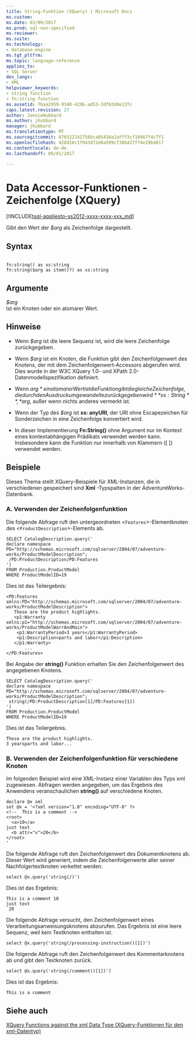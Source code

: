```yaml
---
title: String-Funktion (XQuery) | Microsoft Docs
ms.custom: 
ms.date: 03/09/2017
ms.prod: sql-non-specified
ms.reviewer: 
ms.suite: 
ms.technology:
- database-engine
ms.tgt_pltfrm: 
ms.topic: language-reference
applies_to:
- SQL Server
dev_langs:
- XML
helpviewer_keywords:
- string function
- fn:string function
ms.assetid: 7baa2959-9340-429b-ad53-3df03d8e13fc
caps.latest.revision: 27
author: JennieHubbard
ms.author: jhubbard
manager: jhubbard
ms.translationtype: MT
ms.sourcegitcommit: 876522142756bca05416a1afff3cf10467f4c7f1
ms.openlocfilehash: 426d16c1f943d72d6a599cf36b427ff4e19b4817
ms.contentlocale: de-de
ms.lasthandoff: 09/01/2017

---
```

# <a name="data-accessor-functions---string-xquery"></a>Data Accessor-Funktionen - Zeichenfolge (XQuery)
[!INCLUDE[tsql-appliesto-ss2012-xxxx-xxxx-xxx_md](../includes/tsql-appliesto-ss2012-xxxx-xxxx-xxx-md.md)]

  Gibt den Wert der *$arg* als Zeichenfolge dargestellt.  
  
## <a name="syntax"></a>Syntax  
  
```  
  
fn:string() as xs:string  
fn:string($arg as item()?) as xs:string  
```  
  
## <a name="arguments"></a>Argumente  
 *$arg*  
 Ist ein Knoten oder ein atomarer Wert.  
  
## <a name="remarks"></a>Hinweise  
  
-   Wenn *$arg* ist die leere Sequenz ist, wird die leere Zeichenfolge zurückgegeben.  
  
-   Wenn *$arg* ist ein Knoten, die Funktion gibt den Zeichenfolgenwert des Knotens, der mit dem Zeichenfolgenwert-Accessors abgerufen wird. Dies wurde in der W3C XQuery 1.0- und XPath 2.0-Datenmodellspezifikation definiert.  
  
-   Wenn *$arg* ein atomarer Wert ist die Funktion gibt die gleiche Zeichenfolge, die durch den Ausdruck umgewandelte zurückgegeben wird **xs: String**, *$arg*, außer wenn nichts anderes vermerkt ist.  
  
-   Wenn der Typ des *$arg* ist **xs: anyURI**, der URI ohne Escapezeichen für Sonderzeichen in eine Zeichenfolge konvertiert wird.  
  
-   In dieser Implementierung **Fn:String()** ohne Argument nur im Kontext eines kontextabhängigen Prädikats verwendet werden kann. Insbesondere kann die Funktion nur innerhalb von Klammern ([ ]) verwendet werden.  
  
## <a name="examples"></a>Beispiele  
 Dieses Thema stellt XQuery-Beispiele für XML-Instanzen, die in verschiedenen gespeichert sind **Xml** -Typspalten in der AdventureWorks-Datenbank.  
  
### <a name="a-using-the-string-function"></a>A. Verwenden der Zeichenfolgenfunktion  
 Die folgende Abfrage ruft den untergeordneten <`Features`>-Elementknoten des <`ProductDescription`>-Elements ab.  
  
```  
SELECT CatalogDescription.query('  
declare namespace PD="http://schemas.microsoft.com/sqlserver/2004/07/adventure-works/ProductModelDescription";  
 /PD:ProductDescription/PD:Features  
')  
FROM Production.ProductModel  
WHERE ProductModelID=19  
```  
  
 Dies ist das Teilergebnis:  
  
```  
<PD:Features xmlns:PD="http://schemas.microsoft.com/sqlserver/2004/07/adventure-works/ProductModelDescription">  
   These are the product highlights.   
   <p1:Warranty xmlns:p1="http://schemas.microsoft.com/sqlserver/2004/07/adventure-works/ProductModelWarrAndMain">  
    <p1:WarrantyPeriod>3 years</p1:WarrantyPeriod>  
    <p1:Description>parts and labor</p1:Description>  
   </p1:Warranty>  
       ...  
</PD:Features>  
```  
  
 Bei Angabe der **string()** Funktion erhalten Sie den Zeichenfolgenwert des angegebenen Knotens.  
  
```  
SELECT CatalogDescription.query('  
declare namespace PD="http://schemas.microsoft.com/sqlserver/2004/07/adventure-works/ProductModelDescription";  
 string(/PD:ProductDescription[1]/PD:Features[1])  
')  
FROM Production.ProductModel  
WHERE ProductModelID=19  
```  
  
 Dies ist das Teilergebnis.  
  
```  
These are the product highlights.   
3 yearsparts and labor...    
```  
  
### <a name="b-using-the-string-function-on-various-nodes"></a>B. Verwenden der Zeichenfolgenfunktion für verschiedene Knoten  
 Im folgenden Beispiel wird eine XML-Instanz einer Variablen des Typs xml zugewiesen. Abfragen werden angegeben, um das Ergebnis des Anwendens veranschaulichen **string()** auf verschiedene Knoten.  
  
```  
declare @x xml  
set @x = '<?xml version="1.0" encoding="UTF-8" ?>  
<!--  This is a comment -->  
<root>  
  <a>10</a>  
just text  
  <b attr="x">20</b>  
</root>  
'  
```  
  
 Die folgende Abfrage ruft den Zeichenfolgenwert des Dokumentknotens ab. Dieser Wert wird generiert, indem die Zeichenfolgenwerte aller seiner Nachfolgertextknoten verkettet werden.  
  
```  
select @x.query('string(/)')  
```  
  
 Dies ist das Ergebnis:  
  
```  
This is a comment 10  
just text  
 20  
```  
  
 Die folgende Abfrage versucht, den Zeichenfolgenwert eines Verarbeitungsanweisungsknotens abzurufen. Das Ergebnis ist eine leere Sequenz, weil kein Textknoten enthalten ist.  
  
```  
select @x.query('string(/processing-instruction()[1])')  
```  
  
 Die folgende Abfrage ruft den Zeichenfolgenwert des Kommentarknotens ab und gibt den Textknoten zurück.  
  
```  
select @x.query('string(/comment()[1])')  
```  
  
 Dies ist das Ergebnis:  
  
```  
This is a comment   
```  
  
## <a name="see-also"></a>Siehe auch  
 [XQuery Functions against the xml Data Type (XQuery-Funktionen für den xml-Datentyp)](../xquery/xquery-functions-against-the-xml-data-type.md)  
  
  
